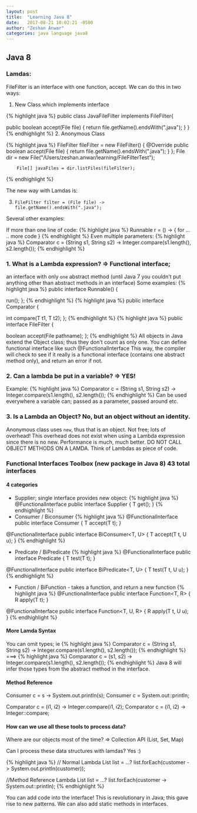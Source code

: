 ```yaml
---
layout: post
title:  "Learning Java 8"
date:   2017-08-21 10:02:21 -0500
author: "Zeshan Anwar"
categories: java language java8
---
```


## Java 8

### Lamdas:



FileFilter is an interface with one function, accept. We can do this in two ways:

1. New Class which implements interface

{% highlight java %}
public class JavaFileFilter implements FileFilter{

  public boolean accept(File file) {
    return file.getName().endsWith(".java");
  }
}
{% endhighlight %}
2. Anonymous Class

{% highlight java %}
FileFilter fileFilter = new FileFilter() {
            @Override
            public boolean accept(File file) {
                return file.getName().endsWith(".java");
            }
        };
        File dir = new File("/Users/zeshan.anwar/learning/FileFilterTest");

        File[] javaFiles = dir.listFiles(fileFilter);
{% endhighlight %}



The new way with Lamdas is:

3. `FileFilter filter = (File file) -> file.getName().endsWith(".java");`

Several other examples:

If more than one line of code:
{% highlight java %}
Runnable r = () -> {
  for ...
  .. more code
}
{% endhighlight %}
Even multiple parameters:
{% highlight java %}
Comparator<String> c = (String s1, String s2) -> Integer.compare(s1.length(), s2.length());
{% endhighlight %}

### 1. What is a Lambda expression? => Functional interface;

an interface with only `one` abstract method (until Java 7 you couldn't put anything other than abstract methods in an interface)
Some examples:
{% highlight java %}
public interface Runnable() {

  run();
};
{% endhighlight %}
{% highlight java %}
public interface Comparator<T> {

  int compare(T t1, T t2);
};
{% endhighlight %}
{% highlight java %}
public interface FileFilter {

  boolean accept(File pathname);
};
{% endhighlight %}
All objects in Java extend the Object class; thus they don't count as only one.
You can define functional interface like such @FunctionalInterface
This way, the compiler will check to see if it really is a functional interface (contains one abstract method only), and return an error if not.

### 2. Can a lambda be put in a variable? => YES!
Example:
{% highlight java %}
Comparator<String> c = (String s1, String s2) -> Integer.compare(s1.length(), s2.length());
{% endhighlight %}
Can be used everywhere a variable can; passed as a parameter, passed around etc.

### 3. Is a Lambda an Object? No, but an object without an identity.
Anonymous class uses `new`, thus that is an object. Not free; lots of overhead!
This overhead does not exist when using a Lambda expression since there is no new. Performance is much, much better. DO NOT CALL OBJECT METHODS ON A LAMDA. Think of Lambdas as piece of code.

### Functional Interfaces Toolbox (new package in Java 8) 43 total interfaces
#### 4 categories
- Supplier; single interface provides new object:
{% highlight java %}
@FunctionalInterface
public interface Supplier<T> {
  T get();
}
{% endhighlight %}
- Consumer / Biconsumer
{% highlight java %}
@FunctionalInterface
public interface Consumer<T> {
  T accept(T t);
}

@FunctionalInterface
public interface BiConsumer<T, U> {
  T accept(T t, U u);
}
{% endhighlight %}
- Predicate / BiPredicate
{% highlight java %}
@FunctionalInterface
public interface Predicate<T> {
  T test(T t);
}

@FunctionalInterface
public interface BiPredicate<T, U> {
  T test(T t, U u);
}
{% endhighlight %}
- Function / BiFunction - takes a function, and return a new function
{% highlight java %}
@FunctionalInterface
public interface Function<T, R> {
  R apply(T t);
}

@FunctionalInterface
public interface Function<T, U, R> {
  R apply(T t, U u);
}
{% endhighlight %}

#### More Lamda Syntax
You can omit types; ie
{% highlight java %}
Comparator<String> c = (String s1, String s2) -> Integer.compare(s1.length(), s2.length());
{% endhighlight %}
===>
{% highlight java %}
Comparator<String> c = (s1, s2) -> Integer.compare(s1.length(), s2.length());
{% endhighlight %}
Java 8 will infer those types from the abstract method in the interface.


#### Method Reference
Consumer<String> c = s -> System.out.println(s);
Consumer<String> c = System.out::println;

Comparator<Integer> c = (i1, i2) -> Integer.compare(i1, i2);
Comparator<Integer> c = (i1, i2) -> Integer::compare;


#### How can we use all these tools to process data?

Where are our objects most of the time? => Collection API (List, Set, Map)

Can I process these data structures with lamdas? Yes :)

{% highlight java %}
// Normal Lambda
List<Customer> list = ...?
list.forEach(customer -> System.out.println(customer));

//Method Reference Lambda
List<Customer> list = ...?
list.forEach(customer -> System.out::println);
{% endhighlight %}

You can add code into the interface! This is revolutionary in Java; this gave rise to new patterns. We can also add static methods in interfaces.
